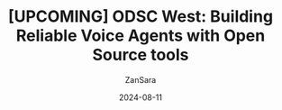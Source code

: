 ---
title: "[UPCOMING] ODSC West: Building Reliable Voice Agents with Open Source tools"
date: 2024-08-11
author: "ZanSara"
externalLink: https://odsc.com/speakers/building-reliable-voice-agents-with-open-source-tools-2/
---